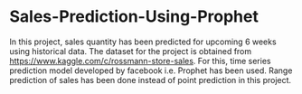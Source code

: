 # Sales-Prediction-Using-Prophet

In this project, sales quantity has been predicted for upcoming 6 weeks using historical data. The dataset for the project is obtained from https://www.kaggle.com/c/rossmann-store-sales.  For this, time series prediction model developed by facebook i.e. Prophet has been used. Range prediction of sales has been done instead of point prediction in this project.
